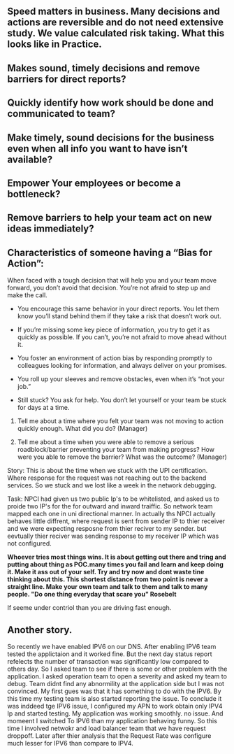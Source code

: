 
##  Speed matters in business.  Many decisions and actions are reversible and do not need extensive study.  We value calculated risk taking. What this looks like in Practice.

## Makes sound, timely decisions and remove barriers for direct reports?
## Quickly identify how work should be done and communicated to team?
## Make timely, sound decisions for the business even when all info you want to have isn’t available?
## Empower Your employees or become a bottleneck?
## Remove barriers to help your team act on new ideas immediately?


## Characteristics of someone having a “Bias for Action”:

When faced with a tough decision that will help you and your team move forward, you don’t avoid that decision. You’re not afraid to step up and make the call. 

- You encourage this same behavior in your direct reports. You let them know you’ll stand behind them if they take a risk that doesn’t work out.

- If you’re missing some key piece of information, you try to get it as quickly as possible. If you can’t, you’re not afraid to move ahead without it.

- You foster an environment of action bias by responding promptly to colleagues looking for information, and always deliver on your promises.

- You roll up your sleeves and remove obstacles, even when it’s “not your job.”

- Still stuck? You ask for help. You don’t let yourself or your team be stuck for days at a time. 


1. Tell me about a time where you felt your team was not moving to action quickly enough.  What did you do?  (Manager)


2. Tell me about a time when you were able to remove a serious roadblock/barrier preventing your team from making progress?  How were you able to remove the barrier?  What was the outcome? (Manager)

Story: This is about the time when we stuck with the UPI certification. Where response for the request was not reaching out to the backend services. So we stuck and we lost like a week in the network debugging. 

Task: NPCI had given us two public Ip's to be whitelisted, and asked us to proide two IP's for the for outward and inward traiffic. So network team mapped each one in uni directional manner. In actually ths NPCI actually behaves little diffrent, where request is sent from sender IP to thier receiver and we were expecting resposne from thier reciver to my sender. but eevtually thier reciver was sending response to my receiver IP which was not configured. 

**Whoever tries most things wins. It is about getting out there and tring and putting about thing as POC.many times you fail and learn and keep doing it. Make it ass out of your self. Try and try now and dont waste tine thinking about this. This shortest distance from two point is never a straight line. Make your own team and talk to them and talk to many people. "Do one thing everyday that scare you" Rosebelt** 

If seeme under contriol than you are driving fast enough. 

## Another story.

So recently we have enabled IPV6 on our DNS. After enabling IPV6 team tested the applictaion and it worked fine. But the next day status report refelects the number of transaction was significantly low compared to others day. So I asked team to see if there is some or other problem with the application. I asked operation team to open a severity and asked my team to debug. Team didnt find any abnormility at the application side but I was not convinced. My first gues was that it has something to do with the IPV6. By this time my testing team is also started reporting the issue. To conclude it was inddeed tge IPV6 issue, I configured my APN to work obtain only IPV4 Ip and started testing. My application was working smoothly. no issue. And momeent I switched To IPV6 than my application behaving funny. So this time I involved netwokr and load balancer team that we have request droppoff. Later after thier analysis that the Request Rate was configure much lesser for IPV6 than compare to IPV4. 



